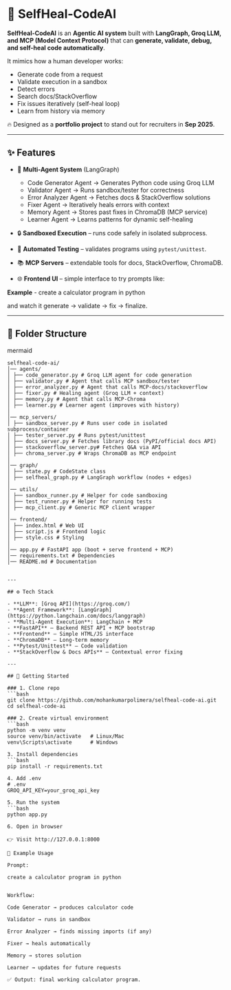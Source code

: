 # 🤖 SelfHeal-CodeAI  

**SelfHeal-CodeAI** is an **Agentic AI system** built with **LangGraph, Groq LLM, and MCP (Model Context Protocol)** that can **generate, validate, debug, and self-heal code automatically**.  

It mimics how a human developer works:  
- Generate code from a request  
- Validate execution in a sandbox  
- Detect errors  
- Search docs/StackOverflow  
- Fix issues iteratively (self-heal loop)  
- Learn from history via memory  

🔥 Designed as a **portfolio project** to stand out for recruiters in **Sep 2025**.  

---

## ✨ Features  

- 🧠 **Multi-Agent System** (LangGraph)  
  - Code Generator Agent → Generates Python code using Groq LLM  
  - Validator Agent → Runs sandbox/tester for correctness  
  - Error Analyzer Agent → Fetches docs & StackOverflow solutions  
  - Fixer Agent → Iteratively heals errors with context  
  - Memory Agent → Stores past fixes in ChromaDB (MCP service)  
  - Learner Agent → Learns patterns for dynamic self-healing  

- 🔒 **Sandboxed Execution** – runs code safely in isolated subprocess.  
- 🧪 **Automated Testing** – validates programs using `pytest/unittest`.  
- 📚 **MCP Servers** – extendable tools for docs, StackOverflow, ChromaDB.  
- 🌐 **Frontend UI** – simple interface to try prompts like:  

**Example** - create a calculator program in python

and watch it generate → validate → fix → finalize.  

---

## 📂 Folder Structure
mermaid
```
selfheal-code-ai/
│── agents/
│ ├── code_generator.py # Groq LLM agent for code generation
│ ├── validator.py # Agent that calls MCP sandbox/tester
│ ├── error_analyzer.py # Agent that calls MCP-docs/stackoverflow
│ ├── fixer.py # Healing agent (Groq LLM + context)
│ ├── memory.py # Agent that calls MCP-Chroma
│ ├── learner.py # Learner agent (improves with history)
│
│── mcp_servers/
│ ├── sandbox_server.py # Runs user code in isolated subprocess/container
│ ├── tester_server.py # Runs pytest/unittest
│ ├── docs_server.py # Fetches library docs (PyPI/official docs API)
│ ├── stackoverflow_server.py# Fetches Q&A via API
│ ├── chroma_server.py # Wraps ChromaDB as MCP endpoint
│
│── graph/
│ ├── state.py # CodeState class
│ ├── selfheal_graph.py # LangGraph workflow (nodes + edges)
│
│── utils/
│ ├── sandbox_runner.py # Helper for code sandboxing
│ ├── test_runner.py # Helper for running tests
│ ├── mcp_client.py # Generic MCP client wrapper
│
│── frontend/
│ ├── index.html # Web UI
│ ├── script.js # Frontend logic
│ ├── style.css # Styling
│
│── app.py # FastAPI app (boot + serve frontend + MCP)
│── requirements.txt # Dependencies
│── README.md # Documentation


---

## ⚙️ Tech Stack  

- **LLM**: [Groq API](https://groq.com/)  
- **Agent Framework**: [LangGraph](https://python.langchain.com/docs/langgraph)  
- **Multi-Agent Execution**: LangChain + MCP  
- **FastAPI** – Backend REST API + MCP bootstrap  
- **Frontend** – Simple HTML/JS interface  
- **ChromaDB** – Long-term memory  
- **Pytest/Unittest** – Code validation  
- **StackOverflow & Docs APIs** – Contextual error fixing  

---

## 🚀 Getting Started  

### 1. Clone repo
```bash
git clone https://github.com/mohankumarpolimera/selfheal-code-ai.git
cd selfheal-code-ai

### 2. Create virtual environment
```bash
python -m venv venv
source venv/bin/activate   # Linux/Mac
venv\Scripts\activate      # Windows

3. Install dependencies
```bash
pip install -r requirements.txt

4. Add .env
# .env
GROQ_API_KEY=your_groq_api_key

5. Run the system
```bash
python app.py

6. Open in browser

👉 Visit http://127.0.0.1:8000

🧩 Example Usage

Prompt:

create a calculator program in python


Workflow:

Code Generator → produces calculator code

Validator → runs in sandbox

Error Analyzer → finds missing imports (if any)

Fixer → heals automatically

Memory → stores solution

Learner → updates for future requests

✅ Output: final working calculator program.
